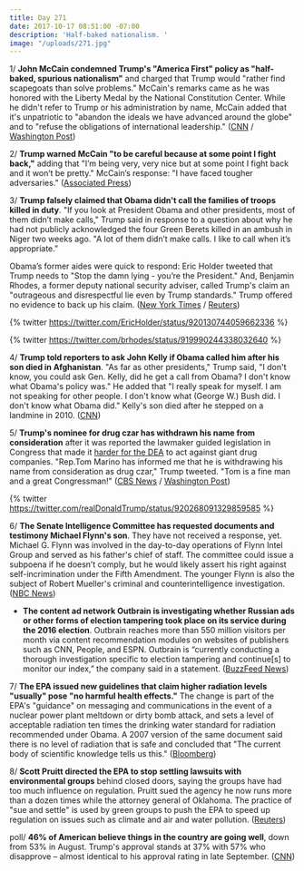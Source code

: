 ```yaml
---
title: Day 271
date: 2017-10-17 08:51:00 -07:00
description: 'Half-baked nationalism. '
image: "/uploads/271.jpg"
---
```


1/ **John McCain condemned Trump's "America First" policy as "half-baked, spurious nationalism"** and charged that Trump would "rather find scapegoats than solve problems." McCain's remarks came as he was honored with the Liberty Medal by the National Constitution Center. While he didn't refer to Trump or his administration by name, McCain added that it's unpatriotic to "abandon the ideals we have advanced around the globe" and to "refuse the obligations of international leadership." ([CNN](http://www.cnn.com/2017/10/16/politics/john-mccain-joe-biden-liberty-medal/) / [Washington Post](https://www.washingtonpost.com/news/powerpost/wp/2017/10/16/mccain-condemns-half-baked-spurious-nationalism-in-clear-shot-at-president-trump/))

2/ **Trump warned McCain "to be careful because at some point I fight back,"** adding that "I’m being very, very nice but at some point I fight back and it won’t be pretty." McCain’s response: "I have faced tougher adversaries." ([Associated Press](https://apnews.com/cd337697c2f04726b69076627c014eb7/Trump-issues-warning-to-McCain-after-senator's-tough-speech))

3/ **Trump falsely claimed that Obama didn't call the families of troops killed in duty**. "If you look at President Obama and other presidents, most of them didn’t make calls," Trump said in response to a question about why he had not publicly acknowledged the four Green Berets killed in an ambush in Niger two weeks ago. "A lot of them didn’t make calls. I like to call when it’s appropriate."

Obama’s former aides were quick to respond: Eric Holder tweeted that Trump needs to "Stop the damn lying - you’re the President." And, Benjamin Rhodes, a former deputy national security adviser, called Trump's claim an "outrageous and disrespectful lie even by Trump standards." Trump offered no evidence to back up his claim. ([New York Times](https://www.nytimes.com/2017/10/16/us/politics/trump-obama-killed-soldiers.html?_r=0) / [Reuters](https://www.reuters.com/article/us-usa-trump-obama/obama-aides-slam-trump-over-claim-about-past-presidents-fallen-soldiers-idUSKBN1CM1ZO))

{% twitter https://twitter.com/EricHolder/status/920130744059662336 %}

{% twitter https://twitter.com/brhodes/status/919990244338032640 %}

4/ **Trump told reporters to ask John Kelly if Obama called him after his son died in Afghanistan**. "As far as other presidents," Trump said, "I don't know, you could ask Gen. Kelly, did he get a call from Obama? I don't know what Obama's policy was." He added that "I really speak for myself. I am not speaking for other people. I don't know what (George W.) Bush did. I don't know what Obama did." Kelly's son died after he stepped on a landmine in 2010. ([CNN](http://www.cnn.com/2017/10/17/politics/president-donald-trump-john-kelly-obama-phone-call/))

5/ **Trump's nominee for drug czar has withdrawn his name from consideration** after it was reported the lawmaker guided legislation in Congress that made it [harder for the DEA](https://whatthefuckjusthappenedtoday.com/2017/10/16/day-270/#11-trump-will-declare-a-national-opi) to act against giant drug companies. "Rep.Tom Marino has informed me that he is withdrawing his name from consideration as drug czar," Trump tweeted. "Tom is a fine man and a great Congressman!" ([CBS News](https://www.cbsnews.com/news/tom-marino-out-trump-drug-czar-nominee-60-minutes-report-live-updates/) / [Washington Post](https://www.washingtonpost.com/news/post-politics/wp/2017/10/17/trump-says-drug-czar-nominee-tom-marino-is-withdrawing-after-washington-post60-minutes-investigation/))

{% twitter https://twitter.com/realDonaldTrump/status/920268091329859585 %}

6/ **The Senate Intelligence Committee has requested documents and testimony Michael Flynn's son**. They have not received a response, yet. Michael G. Flynn was involved in the day-to-day operations of Flynn Intel Group and served as his father's chief of staff. The committee could issue a subpoena if he doesn’t comply, but he would likely assert his right against self-incrimination under the Fifth Amendment. The younger Flynn is also the subject of Robert Mueller's criminal and counterintelligence investigation. ([NBC News](https://www.nbcnews.com/politics/national-security/russia-probe-senate-asks-mike-flynn-s-son-documents-testimony-n811226))

* **The content ad network Outbrain is investigating whether Russian ads or other forms of election tampering took place on its service during the 2016 election**. Outbrain reaches more than 550 million visitors per month via content recommendation modules on websites of publishers such as CNN, People, and ESPN. Outbrain is “currently conducting a thorough investigation specific to election tampering and continue\[s\] to monitor our index,” the company said in a statement. ([BuzzFeed News](https://www.buzzfeed.com/craigsilverman/outbrain-is-investigating-whether-russian-trolls-used-its))

7/ **The EPA issued new guidelines that claim higher radiation levels "usually" pose "no harmful health effects."** The change is part of the EPA's "guidance" on messaging and communications in the event of a nuclear power plant meltdown or dirty bomb attack, and sets a level of acceptable radiation ten times the drinking water standard for radiation recommended under Obama. A 2007 version of the same document said there is no level of radiation that is safe and concluded that "The current body of scientific knowledge tells us this." ([Bloomberg](https://www.bloomberg.com/news/articles/2017-10-16/epa-says-higher-radiation-levels-pose-no-harmful-health-effect))

8/ **Scott Pruitt directed the EPA to stop settling lawsuits with environmental groups** behind closed doors, saying the groups have had too much influence on regulation. Pruitt sued the agency he now runs more than a dozen times while the attorney general of Oklahoma. The practice of "sue and settle" is used by green groups to push the EPA to speed up regulation on issues such as climate and air and water pollution. ([Reuters](https://www.reuters.com/article/us-usa-epa-lawsuits/epa-head-seeks-to-avoid-settlements-with-green-groups-idUSKBN1CL2HK))

poll/ **46% of American believe things in the country are going well**, down from 53% in August. Trump's approval stands at 37% with 57% who disapprove – almost identical to his approval rating in late September. ([CNN](http://www.cnn.com/2017/10/17/politics/cnn-poll-trump-approval-steady/))
